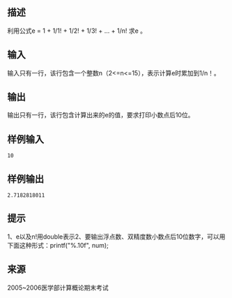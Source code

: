 ## 描述


利用公式e = 1 + 1/1! + 1/2! + 1/3! + ... + 1/n! 求e 。

## 输入


输入只有一行，该行包含一个整数n（2<=n<=15），表示计算e时累加到1/n！。

## 输出


输出只有一行，该行包含计算出来的e的值，要求打印小数点后10位。

## 样例输入


```
10
```


## 样例输出


```
2.7182818011
```


## 提示


1、e以及n!用double表示2、要输出浮点数、双精度数小数点后10位数字，可以用下面这种形式：printf("%.10f", num);

## 来源


2005~2006医学部计算概论期末考试

